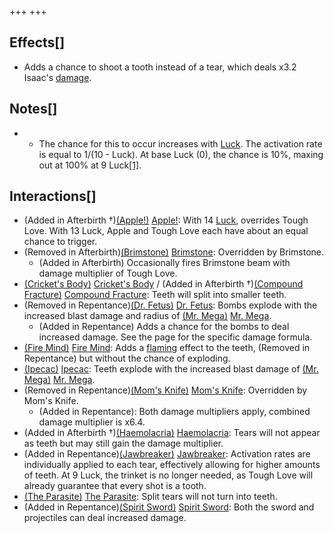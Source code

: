 +++
+++

Effects[]
---------


* Adds a chance to shoot a tooth instead of a tear, which deals x3.2 Isaac's [damage](/wiki/Damage "Damage").


Notes[]
-------


* + The chance for this to occur increases with [Luck](/wiki/Luck "Luck"). The activation rate is equal to 1/(10 - Luck). At base Luck (0), the chance is 10%, maxing out at 100% at 9 Luck[[1]](#cite_note-1).


Interactions[]
--------------


* (Added in Afterbirth †)[(Apple!)](/wiki/Apple! "Apple!") [Apple!](/wiki/Apple! "Apple!"): With 14 [Luck](/wiki/Luck "Luck"), overrides Tough Love. With 13 Luck, Apple and Tough Love each have about an equal chance to trigger.
* (Removed in Afterbirth)[(Brimstone)](/wiki/Brimstone "Brimstone") [Brimstone](/wiki/Brimstone "Brimstone"): Overridden by Brimstone.
	+ (Added in Afterbirth) Occasionally fires Brimstone beam with damage multiplier of Tough Love.
* [(Cricket's Body)](/wiki/Cricket%27s_Body "Cricket's Body") [Cricket's Body](/wiki/Cricket%27s_Body "Cricket's Body") / (Added in Afterbirth †)[(Compound Fracture)](/wiki/Compound_Fracture "Compound Fracture") [Compound Fracture](/wiki/Compound_Fracture "Compound Fracture"): Teeth will split into smaller teeth.
* (Removed in Repentance)[(Dr. Fetus)](/wiki/Dr._Fetus "Dr. Fetus") [Dr. Fetus](/wiki/Dr._Fetus "Dr. Fetus"): Bombs explode with the increased blast damage and radius of [(Mr. Mega)](/wiki/Mr._Mega "Mr. Mega") [Mr. Mega](/wiki/Mr._Mega "Mr. Mega").
	+ (Added in Repentance) Adds a chance for the bombs to deal increased damage. See the page for the specific damage formula.
* [(Fire Mind)](/wiki/Fire_Mind "Fire Mind") [Fire Mind](/wiki/Fire_Mind "Fire Mind"): Adds a [flaming](/wiki/Tears_(weapon)#Flaming_Tears "Tears (weapon)") effect to the teeth, (Removed in Repentance) but without the chance of exploding.
* [(Ipecac)](/wiki/Ipecac "Ipecac") [Ipecac](/wiki/Ipecac "Ipecac"): Teeth explode with the increased blast damage of [(Mr. Mega)](/wiki/Mr._Mega "Mr. Mega") [Mr. Mega](/wiki/Mr._Mega "Mr. Mega").
* (Removed in Repentance)[(Mom's Knife)](/wiki/Mom%27s_Knife "Mom's Knife") [Mom's Knife](/wiki/Mom%27s_Knife "Mom's Knife"): Overridden by Mom's Knife.
	+ (Added in Repentance): Both damage multipliers apply, combined damage multiplier is x6.4.
* (Added in Afterbirth †)[(Haemolacria)](/wiki/Haemolacria "Haemolacria") [Haemolacria](/wiki/Haemolacria "Haemolacria"): Tears will not appear as teeth but may still gain the damage multiplier.
* (Added in Repentance)[(Jawbreaker)](/wiki/Jawbreaker "Jawbreaker") [Jawbreaker](/wiki/Jawbreaker "Jawbreaker"): Activation rates are individually applied to each tear, effectively allowing for higher amounts of teeth. At 9 Luck, the trinket is no longer needed, as Tough Love will already guarantee that every shot is a tooth.
* [(The Parasite)](/wiki/The_Parasite "The Parasite") [The Parasite](/wiki/The_Parasite "The Parasite"): Split tears will not turn into teeth.
* (Added in Repentance)[(Spirit Sword)](/wiki/Spirit_Sword "Spirit Sword") [Spirit Sword](/wiki/Spirit_Sword "Spirit Sword"): Both the sword and projectiles can deal increased damage.


